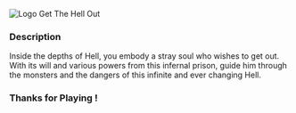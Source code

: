 ![Logo Get The Hell Out](https://github.com/Ecole-des-Nouvelles-Images/Arcade-2D-Cartoon-Jumpers/blob/main/Assets/Master/UI/Intro/logo%20finish.png)

### Description

Inside the depths of Hell, you embody a stray soul who wishes to get out.
With its will and various powers from this infernal prison, guide him through the monsters and the dangers of this infinite and ever changing Hell.

### Thanks for Playing !
